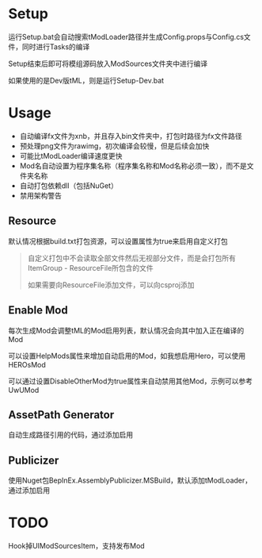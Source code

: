 # Setup

运行Setup.bat会自动搜索tModLoader路径并生成Config.props与Config.cs文件，同时进行Tasks的编译

Setup结束后即可将模组源码放入ModSources文件夹中进行编译

如果使用的是Dev版tML，则是运行Setup-Dev.bat

# Usage

-   自动编译fx文件为xnb，并且存入bin文件夹中，打包时路径为fx文件路径
-   预处理png文件为rawimg，初次编译会较慢，但是后续会加快
-   可能比tModLoader编译速度更快
-   Mod名自动设置为程序集名称（程序集名称和Mod名称必须一致），而不是文件夹名称
-   自动打包依赖dll（包括NuGet）
-   禁用架构警告

## Resource

默认情况根据build.txt打包资源，可以设置<IgnoreBuildFile>属性为true来启用自定义打包

>   自定义打包中不会读取全部文件然后无视部分文件，而是会打包所有ItemGroup - ResourceFile所包含的文件
>
>   如果需要向ResourceFile添加文件，可以向csproj添加<ResourceFile Include="" />

## Enable Mod

每次生成Mod会调整tML的Mod启用列表，默认情况会向其中加入正在编译的Mod

可以设置HelpMods属性来增加自动启用的Mod，如我想启用Hero，可以使用<HelpMods>HEROsMod<HelpMods>

可以通过设置DisableOtherMod为true属性来自动禁用其他Mod，示例可以参考UwUMod

## AssetPath Generator

自动生成路径引用的代码，通过添加<EnablePathGenerator>启用

## Publicizer

使用Nuget包BepInEx.AssemblyPublicizer.MSBuild，默认添加tModLoader，通过添加<EnablePublicizer>启用

  # TODO

Hook掉UIModSourcesItem，支持发布Mod